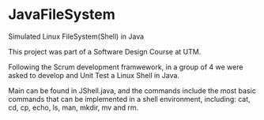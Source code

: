 # JavaFileSystem
Simulated Linux FileSystem(Shell) in Java

This project was part of a Software Design Course at UTM.

Following the Scrum development framwework, in a group of 4 we were asked to develop and Unit Test a Linux Shell in Java.

Main can be found in JShell.java, and the commands include the most basic commands that can be implemented in a shell environment, including: cat, cd, cp, echo, ls, man, mkdir, mv and rm.